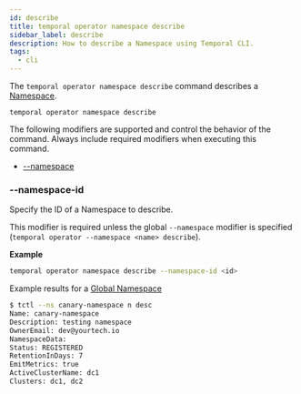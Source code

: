 ```yaml
---
id: describe
title: temporal operator namespace describe
sidebar_label: describe
description: How to describe a Namespace using Temporal CLI.
tags:
  - cli
---
```


The `temporal operator namespace describe` command describes a [Namespace](/concepts/what-is-a-namespace).

`temporal operator namespace describe`

The following modifiers are supported and control the behavior of the command.
Always include required modifiers when executing this command.

- [--namespace](/temporal-cli/modifiers#--namespace)

### --namespace-id

Specify the ID of a Namespace to describe.

This modifier is required unless the global `--namespace` modifier is specified (`temporal operator --namespace <name> describe`).

**Example**

```bash
temporal operator namespace describe --namespace-id <id>
```

Example results for a [Global Namespace](/namespaces/#global-namespaces)

```bash
$ tctl --ns canary-namespace n desc
Name: canary-namespace
Description: testing namespace
OwnerEmail: dev@yourtech.io
NamespaceData:
Status: REGISTERED
RetentionInDays: 7
EmitMetrics: true
ActiveClusterName: dc1
Clusters: dc1, dc2
```
